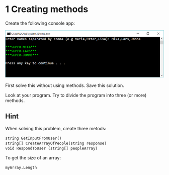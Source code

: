 ﻿# 1 Creating methods

Create the following console app:

![9](Images/9.png) 

First solve this without using methods. Save this solution.

Look at your program. Try to divide the program into three (or more) methods.


## Hint

When solving this problem, create three metods: 

    string GetInputFromUser()
    string[] CreateArrayOfPeople(string response)
    void RespondToUser (string[] peopleArray)

To get the size of an array:

    myArray.Length 


